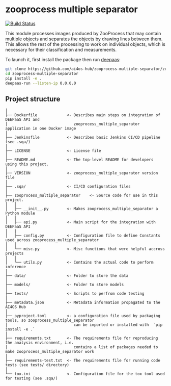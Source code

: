 # zooprocess multiple separator
[![Build Status](https://jenkins.services.ai4os.eu/buildStatus/icon?job=AI4OS-hub/zooprocess-multiple-separator/main)](https://jenkins.services.ai4os.eu/job/AI4OS-hub/job/zooprocess-multiple-separator/job/main/)

This module processes images produced by ZooProcess that may contain multiple objects and separates the objects by drawing lines between them. This allows the rest of the processing to work on individual objects, which is necessary for their classification and measurements.

To launch it, first install the package then run [deepaas](https://github.com/ai4os/DEEPaaS):
```bash
git clone https://github.com/ai4os-hub/zooprocess-multiple-separator/zooprocess-multiple-separator
cd zooprocess-multiple-separator
pip install -e .
deepaas-run --listen-ip 0.0.0.0
```

## Project structure
```
│
├── Dockerfile             <- Describes main steps on integration of DEEPaaS API and
│                             zooprocess_multiple_separator application in one Docker image
│
├── Jenkinsfile            <- Describes basic Jenkins CI/CD pipeline (see .sqa/)
│
├── LICENSE                <- License file
│
├── README.md              <- The top-level README for developers using this project.
│
├── VERSION                <- zooprocess_multiple_separator version file
│
├── .sqa/                  <- CI/CD configuration files
│
├── zooprocess_multiple_separator    <- Source code for use in this project.
│   │
│   ├── __init__.py        <- Makes zooprocess_multiple_separator a Python module
│   │
│   ├── api.py             <- Main script for the integration with DEEPaaS API
│   |
│   ├── config.py          <- Configuration file to define Constants used across zooprocess_multiple_separator
│   │
│   └── misc.py            <- Misc functions that were helpful accross projects
│   │
│   └── utils.py           <- Contains the actual code to perform inference
│
├── data/                  <- Folder to store the data
│
├── models/                <- Folder to store models
│   
├── tests/                 <- Scripts to perfrom code testing
|
├── metadata.json          <- Metadata information propagated to the AI4OS Hub
│
├── pyproject.toml         <- a configuration file used by packaging tools, so zooprocess_multiple_separator
│                             can be imported or installed with  `pip install -e .`                             
│
├── requirements.txt       <- The requirements file for reproducing the analysis environment, i.e.
│                             contains a list of packages needed to make zooprocess_multiple_separator work
│
├── requirements-test.txt  <- The requirements file for running code tests (see tests/ directory)
│
└── tox.ini                <- Configuration file for the tox tool used for testing (see .sqa/)
```
